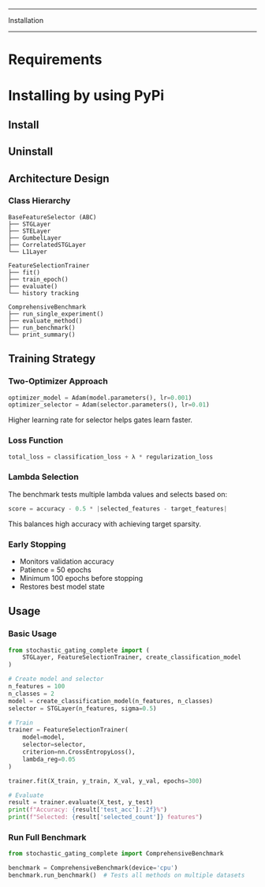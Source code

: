 ************
Installation
************

Requirements
============

Installing by using PyPi
========================

Install
-------

Uninstall
---------

Architecture Design
---------

### Class Hierarchy

```
BaseFeatureSelector (ABC)
├── STGLayer
├── STELayer
├── GumbelLayer
├── CorrelatedSTGLayer
└── L1Layer

FeatureSelectionTrainer
├── fit()
├── train_epoch()
├── evaluate()
└── history tracking

ComprehensiveBenchmark
├── run_single_experiment()
├── evaluate_method()
├── run_benchmark()
└── print_summary()
```
## Training Strategy

### Two-Optimizer Approach

```python
optimizer_model = Adam(model.parameters(), lr=0.001)
optimizer_selector = Adam(selector.parameters(), lr=0.01)
```

Higher learning rate for selector helps gates learn faster.

### Loss Function

```python
total_loss = classification_loss + λ * regularization_loss
```

### Lambda Selection

The benchmark tests multiple lambda values and selects based on:
```python
score = accuracy - 0.5 * |selected_features - target_features|
```

This balances high accuracy with achieving target sparsity.

### Early Stopping

- Monitors validation accuracy
- Patience = 50 epochs
- Minimum 100 epochs before stopping
- Restores best model state

## Usage

### Basic Usage

```python
from stochastic_gating_complete import (
    STGLayer, FeatureSelectionTrainer, create_classification_model
)

# Create model and selector
n_features = 100
n_classes = 2
model = create_classification_model(n_features, n_classes)
selector = STGLayer(n_features, sigma=0.5)

# Train
trainer = FeatureSelectionTrainer(
    model=model,
    selector=selector,
    criterion=nn.CrossEntropyLoss(),
    lambda_reg=0.05
)

trainer.fit(X_train, y_train, X_val, y_val, epochs=300)

# Evaluate
result = trainer.evaluate(X_test, y_test)
print(f"Accuracy: {result['test_acc']:.2f}%")
print(f"Selected: {result['selected_count']} features")
```

### Run Full Benchmark

```python
from stochastic_gating_complete import ComprehensiveBenchmark

benchmark = ComprehensiveBenchmark(device='cpu')
benchmark.run_benchmark()  # Tests all methods on multiple datasets
```
